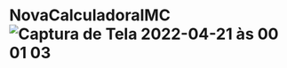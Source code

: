 # NovaCalculadoraIMC![Captura de Tela 2022-04-21 às 00 01 03](https://user-images.githubusercontent.com/99711921/164363227-3f29360a-8a8b-4035-920f-b3e873d1c465.png)
